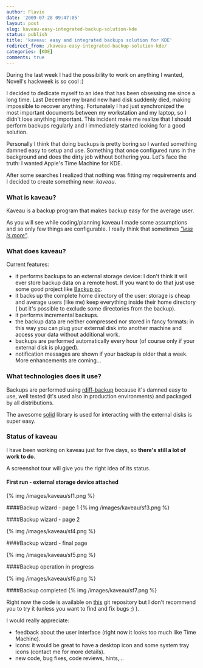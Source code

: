 ```yaml
---
author: Flavio
date: '2009-07-28 09:47:05'
layout: post
slug: kaveau-easy-integrated-backup-solution-kde
status: publish
title: 'kaveau: easy and integrated backups solution for KDE'
redirect_from: /kaveau-easy-integrated-backup-solution-kde/
categories: [KDE]
comments: true
---
```


During the last week I had the possibility to work on anything I wanted,
Novell's hackweek is so cool :)

I decided to dedicate myself to an idea that has been obsessing me since a
long time. Last December my brand new hard disk suddenly died, making
impossible to recover anything. Fortunately I had just synchronized the most
important documents between my workstation and my laptop, so I didn't lose
anything important. This incident make me realize that I should perform
backups regularly and I immediately started looking for a good solution.

Personally I think that doing backups is pretty boring so I wanted something
damned easy to setup and use. Something that once configured runs in the
background and does the dirty job without bothering you. Let's face the truth:
I wanted Apple's Time Machine for KDE.

After some searches I realized that nothing was fitting my requirements and I
decided to create something new: _kaveau_.

### What is kaveau?

Kaveau is a backup program that makes backup easy for the average user.

As you will see while coding/planning kaveau I made some assumptions and so
only few things are configurable. I really think that sometimes [_"less is
more"_](http://en.wikipedia.org/wiki/Minimalism).

### What does kaveau?

Current features:

  * it performs backups to an external storage device: I don't think it will ever store backup data on a remote host. If you want to do that just use some good project like [Backup pc](http://backuppc.sourceforge.net/).
  * it backs up the complete home directory of the user: storage is cheap and average users (like me) keep everything inside their home directory ( but it's possible to exclude some directories from the backup).
  * it performs incremental backups.
  * the backup data are neither compressed nor stored in fancy formats: in this way you can plug your external disk into another machine and access your data without additional work.
  * backups are performed automatically every hour (of course only if your external disk is plugged).
  * notification messages are shown if your backup is older that a week.
More enhancements are coming...

### What technologies does it use?

Backups are performed using [rdiff-backup](http://rdiff-backup.nongnu.org/)
because it's damned easy to use, well tested (it's used also in production
environments) and packaged by all distributions.

The awesome [solid](http://solid.kde.org/) library is used for interacting
with the external disks is super easy.

### Status of kaveau

I have been working on kaveau just for five days, so **there's still a lot of
work to do**.

A screenshot tour will give you the right idea of its status.

#### First run - external storage device attached
{% img /images/kaveau/sf1.png %}

####Backup wizard - page 1
{% img /images/kaveau/sf3.png %}

####Backup wizard - page 2

{% img /images/kaveau/sf4.png %}

####Backup wizard - final page

{% img /images/kaveau/sf5.png %}

####Backup operation in progress 

{% img /images/kaveau/sf6.png %}

####Backup completed 
{% img /images/kaveau/sf7.png %}

Right now the code is available on
[this](http://github.com/flavio/kaveau/tree/master) git repository but I don't
recommend you to try it (unless you want to find and fix bugs ;) ).

I would really appreciate:

  * feedback about the user interface (right now it looks too much like Time Machine).
  * icons: it would be great to have a desktop icon and some system tray icons (contact me for more details).
  * new code, bug fixes, code reviews, hints,...

